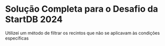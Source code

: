 # Solução Completa para o Desafio da StartDB 2024

Utilizei um método de filtrar os recintos que não se aplicavam às condições específicas

